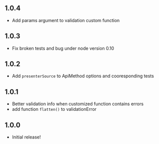 1.0.4
-----------

- Add params argument to validation custom function

1.0.3
-----------

- Fix broken tests and bug under node version 0.10

1.0.2
-----------

- Add `presenterSource` to ApiMethod options and cooresponding tests

1.0.1
-----------

- Better validation info when customized function contains errors
- add function `flatten()` to validationError

1.0.0
-----------

- Initial release!
